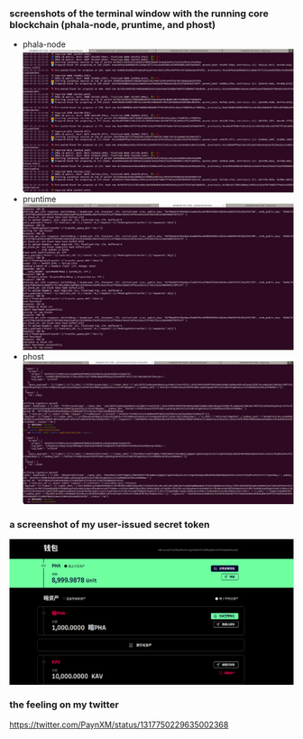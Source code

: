 ### screenshots of the terminal window with the running core blockchain (phala-node, pruntime, and phost)
+ phala-node ![](./core.png)
+ pruntime ![](./phost.png)
+ phost ![](./pruntime.png)

### a screenshot of my user-issued secret token
![](wallet.png)

### the feeling on my twitter
https://twitter.com/PaynXM/status/1317750229635002368